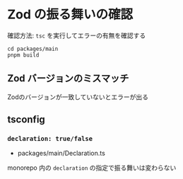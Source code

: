# Zod の振る舞いの確認

確認方法: `tsc` を実行してエラーの有無を確認する
```shell
cd packages/main
pnpm build
```

## Zod バージョンのミスマッチ
Zodのバージョンが一致していないとエラーが出る

## tsconfig
### `declaration: true/false`
- packages/main/Declaration.ts

monorepo 内の `declaration` の指定で振る舞いは変わらない
